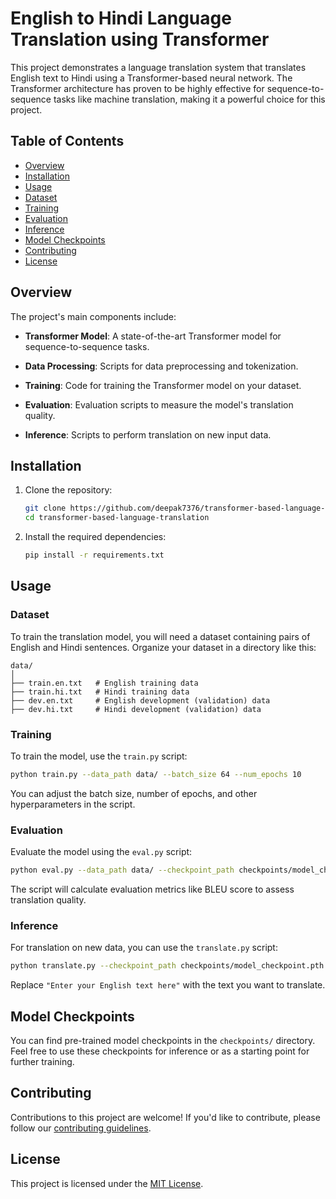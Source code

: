 # English to Hindi Language Translation using Transformer

This project demonstrates a language translation system that translates English text to Hindi using a Transformer-based neural network. The Transformer architecture has proven to be highly effective for sequence-to-sequence tasks like machine translation, making it a powerful choice for this project.

## Table of Contents

- [Overview](#overview)
- [Installation](#installation)
- [Usage](#usage)
- [Dataset](#dataset)
- [Training](#training)
- [Evaluation](#evaluation)
- [Inference](#inference)
- [Model Checkpoints](#model-checkpoints)
- [Contributing](#contributing)
- [License](#license)

## Overview

The project's main components include:

- **Transformer Model**: A state-of-the-art Transformer model for sequence-to-sequence tasks.

- **Data Processing**: Scripts for data preprocessing and tokenization.

- **Training**: Code for training the Transformer model on your dataset.

- **Evaluation**: Evaluation scripts to measure the model's translation quality.

- **Inference**: Scripts to perform translation on new input data.

## Installation

1. Clone the repository:

   ```bash
   git clone https://github.com/deepak7376/transformer-based-language-translation.git
   cd transformer-based-language-translation
   ```

2. Install the required dependencies:

   ```bash
   pip install -r requirements.txt
   ```

## Usage

### Dataset

To train the translation model, you will need a dataset containing pairs of English and Hindi sentences. Organize your dataset in a directory like this:

```
data/
│
├── train.en.txt   # English training data
├── train.hi.txt   # Hindi training data
├── dev.en.txt     # English development (validation) data
├── dev.hi.txt     # Hindi development (validation) data
```

### Training

To train the model, use the `train.py` script:

```bash
python train.py --data_path data/ --batch_size 64 --num_epochs 10
```

You can adjust the batch size, number of epochs, and other hyperparameters in the script.

### Evaluation

Evaluate the model using the `eval.py` script:

```bash
python eval.py --data_path data/ --checkpoint_path checkpoints/model_checkpoint.pth
```

The script will calculate evaluation metrics like BLEU score to assess translation quality.

### Inference

For translation on new data, you can use the `translate.py` script:

```bash
python translate.py --checkpoint_path checkpoints/model_checkpoint.pth --input "Enter your English text here"
```

Replace `"Enter your English text here"` with the text you want to translate.

## Model Checkpoints

You can find pre-trained model checkpoints in the `checkpoints/` directory. Feel free to use these checkpoints for inference or as a starting point for further training.

## Contributing

Contributions to this project are welcome! If you'd like to contribute, please follow our [contributing guidelines](CONTRIBUTING.md).

## License

This project is licensed under the [MIT License](LICENSE).
